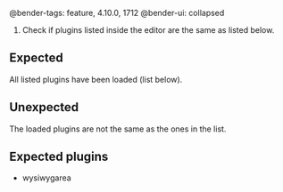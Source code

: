 @bender-tags: feature, 4.10.0, 1712
@bender-ui: collapsed

1. Check if plugins listed inside the editor are the same as listed below.

## Expected

All listed plugins have been loaded (list below).

## Unexpected

The loaded plugins are not the same as the ones in the list.

## Expected plugins

* wysiwygarea
